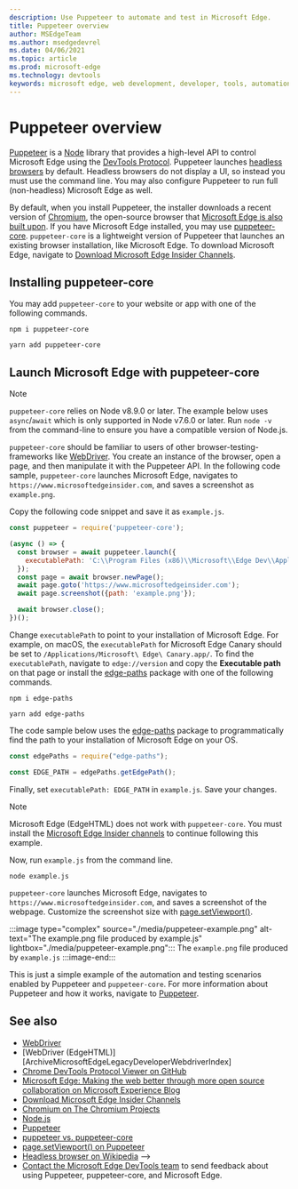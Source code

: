 ```yaml
---
description: Use Puppeteer to automate and test in Microsoft Edge.
title: Puppeteer overview
author: MSEdgeTeam
ms.author: msedgedevrel
ms.date: 04/06/2021
ms.topic: article
ms.prod: microsoft-edge
ms.technology: devtools
keywords: microsoft edge, web development, developer, tools, automation, test
---
```

# Puppeteer overview

[Puppeteer][PuppeteerMain] is a [Node][NodejsMain] library that provides a high-level API to control Microsoft Edge using the [DevTools Protocol][GithubChromedevtoolsProtocol].  Puppeteer launches [headless browsers][WikiHeadlessBrowser] by default.  Headless browsers do not display a UI, so instead you must use the command line.  You may also configure Puppeteer to run full \(non-headless\) Microsoft Edge as well.

By default, when you install Puppeteer, the installer downloads a recent version of [Chromium][ChromiumHome], the open-source browser that [Microsoft Edge is also built upon][MicrosoftBlogsWindowsExperience20181206].  If you have Microsoft Edge  installed, you may use [puppeteer-core][PuppeteerApivscore].  `puppeteer-core` is a lightweight version of Puppeteer that launches an existing browser installation, like Microsoft Edge.  To download Microsoft Edge, navigate to [Download Microsoft Edge Insider Channels][MicrosoftedgeinsiderDownload].

## Installing puppeteer-core

You may add `puppeteer-core` to your website or app with one of the following commands.

```shell
npm i puppeteer-core
```

```shell
yarn add puppeteer-core
```

## Launch Microsoft Edge with puppeteer-core

> [!NOTE]
> `puppeteer-core` relies on Node v8.9.0 or later.  The example below uses `async`/`await` which is only supported in Node v7.6.0 or later.  Run `node -v` from the command-line to ensure you have a compatible version of Node.js.

`puppeteer-core` should be familiar to users of other browser-testing-frameworks like [WebDriver][WebdriverChromiumMain].  You create an instance of the browser, open a page, and then manipulate it with the Puppeteer API.  In the following code sample, `puppeteer-core` launches Microsoft Edge, navigates to `https://www.microsoftedgeinsider.com`, and saves a screenshot as `example.png`.

Copy the following code snippet and save it as `example.js`.

```javascript
const puppeteer = require('puppeteer-core');

(async () => {
  const browser = await puppeteer.launch({
    executablePath: 'C:\\Program Files (x86)\\Microsoft\\Edge Dev\\Application\\msedge.exe'
  });
  const page = await browser.newPage();
  await page.goto('https://www.microsoftedgeinsider.com');
  await page.screenshot({path: 'example.png'});

  await browser.close();
})();
```

Change `executablePath` to point to your installation of Microsoft Edge.  For example, on macOS, the `executablePath` for Microsoft Edge Canary should be set to `/Applications/Microsoft\ Edge\ Canary.app/`.  To find the `executablePath`, navigate to `edge://version` and copy the **Executable path** on that page or install the [edge-paths][npmEdgePaths] package with one of the following commands.

```shell
npm i edge-paths
```

```shell
yarn add edge-paths
```

The code sample below uses the [edge-paths][npmEdgePaths] package to programmatically find the path to your installation of Microsoft Edge on your OS.

```javascript
const edgePaths = require("edge-paths");

const EDGE_PATH = edgePaths.getEdgePath();
```

Finally, set `executablePath: EDGE_PATH` in `example.js`.  Save your changes.

> [!NOTE]
> Microsoft Edge \(EdgeHTML\) does not work with `puppeteer-core`.  You must install the [Microsoft Edge Insider channels][MicrosoftedgeinsiderDownload] to continue following this example.

Now, run `example.js` from the command line.

```shell
node example.js
```

`puppeteer-core` launches Microsoft Edge, navigates to `https://www.microsoftedgeinsider.com`, and saves a screenshot of the webpage.  Customize the screenshot size with [page.setViewport()][PuppeteerApipagesetviewport].

:::image type="complex" source="./media/puppeteer-example.png" alt-text="The example.png file produced by example.js" lightbox="./media/puppeteer-example.png":::
   The `example.png` file produced by `example.js`
:::image-end:::

This is just a simple example of the automation and testing scenarios enabled by Puppeteer and `puppeteer-core`.  For more information about Puppeteer and how it works, navigate to [Puppeteer][PuppeteerMain].


<!-- ====================================================================== -->
## See also

*   [WebDriver][WebdriverChromiumMain]
*   [WebDriver (EdgeHTML)][ArchiveMicrosoftEdgeLegacyDeveloperWebdriverIndex]
*   [Chrome DevTools Protocol Viewer on GitHub][GithubChromedevtoolsProtocol]
*   [Microsoft Edge:  Making the web better through more open source collaboration on Microsoft Experience Blog][MicrosoftBlogsWindowsExperience20181206]
*   [Download Microsoft Edge Insider Channels][MicrosoftedgeinsiderDownload]
*   [Chromium on The Chromium Projects][ChromiumHome]
*   [Node.js][NodejsMain]
*   [Puppeteer][PuppeteerMain]
*   [puppeteer vs. puppeteer-core][PuppeteerApivscore]
*   [page.setViewport() on Puppeteer][PuppeteerApipagesetviewport]
*   [Headless browser on Wikipedia][WikiHeadlessBrowser]
-->
*  [Contact the Microsoft Edge DevTools team](../devtools-guide-chromium/contact.md) to send feedback about using Puppeteer, puppeteer-core, and Microsoft Edge.


<!-- ====================================================================== -->
<!-- links -->
[WebdriverChromiumMain]: ../webdriver-chromium/index.md "WebDriver | Microsoft Docs"
<!-- external links -->
<!--  [ArchiveMicrosoftEdgeLegacyDeveloperWebdriverIndex]: /archive/microsoft-edge/legacy/developer/webdriver/index "WebDriver (EdgeHTML) | Microsoft Docs"  -->
[GithubChromedevtoolsProtocol]: https://chromedevtools.github.io/devtools-protocol "Chrome DevTools Protocol Viewer | GitHub"

[MicrosoftBlogsWindowsExperience20181206]: https://blogs.windows.com/windowsexperience/2018/12/06/microsoft-edge-making-the-web-better-through-more-open-source-collaboration "Microsoft Edge:  Making the web better through more open-source collaboration | Microsoft Experience Blog"

[MicrosoftedgeinsiderDownload]: https://www.microsoftedgeinsider.com/download "Download Microsoft Edge Insider Channels"

[ChromiumHome]: https://www.chromium.org/Home "Chromium | The Chromium Projects"

[NodejsMain]: https://nodejs.org "Node.js"

[npmEdgePaths]: https://www.npmjs.com/package/edge-paths "Edge Paths | npm"

[PuppeteerMain]: https://pptr.dev "Puppeteer"
[PuppeteerApivscore]: https://pptr.dev/#?product=Puppeteer&version=v2.0.0&show=api-puppeteer-vs-puppeteer-core "puppeteer vs. puppeteer-core | Puppeteer"
[PuppeteerApipagesetviewport]: https://pptr.dev/#?product=Puppeteer&version=v2.0.0&show=api-pagesetviewportviewport "page.setViewport(viewport) | Puppeteer"

[TwitterIntentTweetEdgedevtools]: https://twitter.com/intent/tweet?text=@EdgeDevTools "@EdgeDevTools - Post a Tweet | Twitter"

[WikiHeadlessBrowser]: https://en.wikipedia.org/wiki/Headless_browser "Headless browser | Wikipedia"

<!--  [ArchiveMicrosoftEdgeLegacyDeveloperWebdriverIndex]: /archive/microsoft-edge/legacy/developer/webdriver/index "WebDriver (EdgeHTML) | Microsoft Docs"  -->
